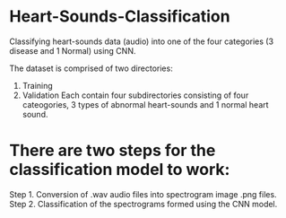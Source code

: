 # Heart-Sounds-Classification
Classifying heart-sounds data (audio) into one of the four categories (3 disease and 1 Normal) using CNN.

The dataset is comprised of two directories:
1. Training
2. Validation
Each contain four subdirectories consisting of four cateogories, 3 types of abnormal heart-sounds and 1 normal heart sound.

# There are two steps for the classification model to work:
Step 1. Conversion of .wav audio files into spectrogram image .png files.
Step 2. Classification of the spectrograms formed using the CNN model.
